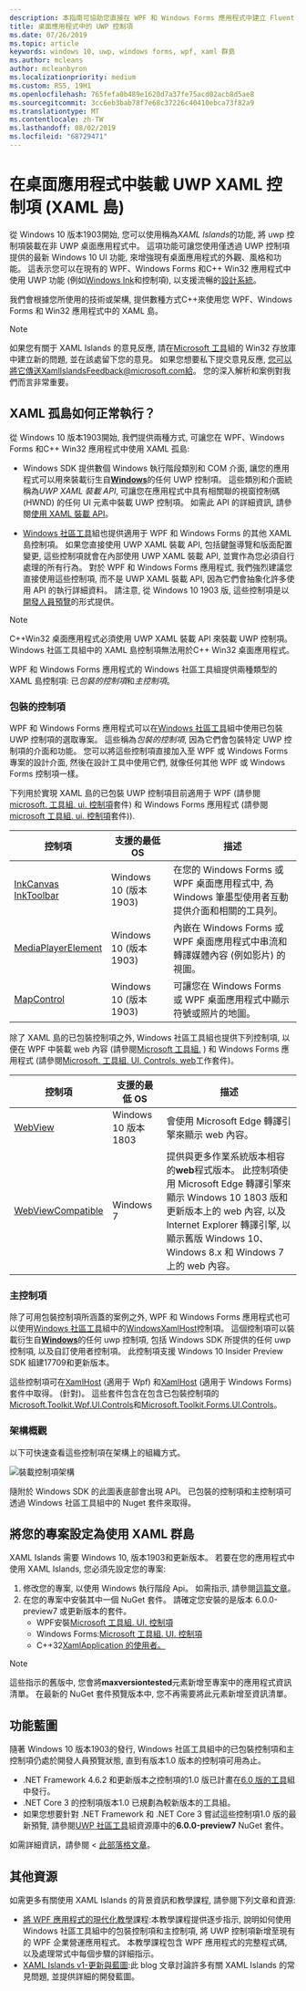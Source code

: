 ```yaml
---
description: 本指南可協助您直接在 WPF 和 Windows Forms 應用程式中建立 Fluent 型 UWP UI
title: 桌面應用程式中的 UWP 控制項
ms.date: 07/26/2019
ms.topic: article
keywords: windows 10, uwp, windows forms, wpf, xaml 群島
ms.author: mcleans
author: mcleanbyron
ms.localizationpriority: medium
ms.custom: RS5, 19H1
ms.openlocfilehash: 765fefa0b489e1620d7a37fe75acd02acb8d5ae8
ms.sourcegitcommit: 3cc6eb3bab78f7e68c37226c40410ebca73f82a9
ms.translationtype: MT
ms.contentlocale: zh-TW
ms.lasthandoff: 08/02/2019
ms.locfileid: "68729471"
---
```

# <a name="host-uwp-xaml-controls-in-desktop-apps-xaml-islands"></a>在桌面應用程式中裝載 UWP XAML 控制項 (XAML 島)

從 Windows 10 版本1903開始, 您可以使用稱為*XAML Islands*的功能, 將 uwp 控制項裝載在非 UWP 桌面應用程式中。 這項功能可讓您使用僅透過 UWP 控制項提供的最新 Windows 10 UI 功能, 來增強現有桌面應用程式的外觀、風格和功能。 這表示您可以在現有的 WPF、Windows Forms 和C++ Win32 應用程式中使用 UWP 功能 (例如[Windows Ink](/windows/uwp/design/input/pen-and-stylus-interactions)和控制項), 以支援流暢的[設計系統](/windows/uwp/design/fluent-design-system/index)。

我們會根據您所使用的技術或架構, 提供數種方式C++來使用您 WPF、Windows Forms 和 Win32 應用程式中的 XAML 島。 

> [!NOTE]
> 如果您有關于 XAML Islands 的意見反應, 請在[Microsoft 工具](https://github.com/windows-toolkit/Microsoft.Toolkit.Win32/issues)組的 Win32 存放庫中建立新的問題, 並在該處留下您的意見。 如果您想要私下提交意見反應, 您可以將它傳送XamlIslandsFeedback@microsoft.com給。 您的深入解析和案例對我們而言非常重要。

## <a name="how-do-xaml-islands-work"></a>XAML 孤島如何正常執行？

從 Windows 10 版本1903開始, 我們提供兩種方式, 可讓您在 WPF、Windows Forms 和C++ Win32 應用程式中使用 XAML 孤島:

* Windows SDK 提供數個 Windows 執行階段類別和 COM 介面, 讓您的應用程式可以用來裝載衍生自[**Windows**](https://docs.microsoft.com/uwp/api/windows.ui.xaml.uielement)的任何 UWP 控制項。 這些類別和介面統稱為*UWP XAML 裝載 API*, 可讓您在應用程式中具有相關聯的視窗控制碼 (HWND) 的任何 UI 元素中裝載 UWP 控制項。 如需此 API 的詳細資訊, 請參閱[使用 XAML 裝載 API](using-the-xaml-hosting-api.md)。

* [Windows 社區工具](https://docs.microsoft.com/windows/uwpcommunitytoolkit/)組也提供適用于 WPF 和 Windows Forms 的其他 XAML 島控制項。 如果您直接使用 UWP XAML 裝載 API, 包括鍵盤導覽和版面配置變更, 這些控制項就會在內部使用 UWP XAML 裝載 API, 並實作為您必須自行處理的所有行為。 對於 WPF 和 Windows Forms 應用程式, 我們強烈建議您直接使用這些控制項, 而不是 UWP XAML 裝載 API, 因為它們會抽象化許多使用 API 的執行詳細資料。 請注意, 從 Windows 10 1903 版, 這些控制項是以[開發人員預覽](#feature-roadmap)的形式提供。

> [!NOTE]
> C++Win32 桌面應用程式必須使用 UWP XAML 裝載 API 來裝載 UWP 控制項。 Windows 社區工具組中的 XAML 島控制項無法用於C++ Win32 桌面應用程式。

WPF 和 Windows Forms 應用程式的 Windows 社區工具組提供兩種類型的 XAML 島控制項: 已*包裝的控制項*和*主控制項*。 

### <a name="wrapped-controls"></a>包裝的控制項

WPF 和 Windows Forms 應用程式可以在[Windows 社區工具](https://docs.microsoft.com/windows/uwpcommunitytoolkit/)組中使用已包裝 UWP 控制項的選取專案。 這些稱為*包裝的控制項*, 因為它們會包裝特定 UWP 控制項的介面和功能。 您可以將這些控制項直接加入至 WPF 或 Windows Forms 專案的設計介面, 然後在設計工具中使用它們, 就像任何其他 WPF 或 Windows Forms 控制項一樣。

下列用於實現 XAML 島的已包裝 UWP 控制項目前適用于 WPF (請參閱[microsoft. 工具組. ui. 控制項](https://www.nuget.org/packages/Microsoft.Toolkit.Wpf.UI.Controls)套件) 和 Windows Forms 應用程式 (請參閱[microsoft 工具組. ui. 控制項](https://www.nuget.org/packages/Microsoft.Toolkit.Forms.UI.Controls)套件)).

| 控制項 | 支援的最低 OS | 描述 |
|-----------------|-------------------------------|-------------|
| [InkCanvas](https://docs.microsoft.com/windows/communitytoolkit/controls/wpf-winforms/inkcanvas)<br>[InkToolbar](https://docs.microsoft.com/windows/communitytoolkit/controls/wpf-winforms/inktoolbar) | Windows 10 (版本 1903) | 在您的 Windows Forms 或 WPF 桌面應用程式中, 為 Windows 筆墨型使用者互動提供介面和相關的工具列。 |
| [MediaPlayerElement](https://docs.microsoft.com/windows/communitytoolkit/controls/wpf-winforms/mediaplayerelement) | Windows 10 (版本 1903) | 內嵌在 Windows Forms 或 WPF 桌面應用程式中串流和轉譯媒體內容 (例如影片) 的視圖。 |
| [MapControl](https://docs.microsoft.com/windows/communitytoolkit/controls/wpf-winforms/mapcontrol) | Windows 10 (版本 1903) | 可讓您在 Windows Forms 或 WPF 桌面應用程式中顯示符號或照片的地圖。 |

除了 XAML 島的已包裝控制項之外, Windows 社區工具組也提供下列控制項, 以便在 WPF 中裝載 web 內容 (請參閱[Microsoft 工具組.](https://www.nuget.org/packages/Microsoft.Toolkit.Wpf.UI.Controls.WebView) ) 和 Windows Forms 應用程式 (請參閱[Microsoft. 工具組. UI. Controls. web](https://www.nuget.org/packages/Microsoft.Toolkit.Forms.UI.Controls.WebView)工作套件)。

| 控制項 | 支援的最低 OS | 描述 |
|-----------------|-------------------------------|-------------|
| [WebView](https://docs.microsoft.com/windows/communitytoolkit/controls/wpf-winforms/webview) | Windows 10 版本 1803 | 會使用 Microsoft Edge 轉譯引擎來顯示 web 內容。 |
| [WebViewCompatible](https://docs.microsoft.com/windows/communitytoolkit/controls/wpf-winforms/webviewcompatible) | Windows 7 | 提供與更多作業系統版本相容的**web**程式版本。 此控制項使用 Microsoft Edge 轉譯引擎來顯示 Windows 10 1803 版和更新版本上的 web 內容, 以及 Internet Explorer 轉譯引擎, 以顯示舊版 Windows 10、Windows 8.x 和 Windows 7 上的 web 內容。 |

### <a name="host-controls"></a>主控制項

除了可用包裝控制項所涵蓋的案例之外, WPF 和 Windows Forms 應用程式也可以使用[Windows 社區工具](https://docs.microsoft.com/windows/uwpcommunitytoolkit/)組中的[WindowsXamlHost](https://docs.microsoft.com/windows/communitytoolkit/controls/wpf-winforms/windowsxamlhost)控制項。 這個控制項可以裝載衍生自[**Windows**](https://docs.microsoft.com/uwp/api/windows.ui.xaml.uielement)的任何 uwp 控制項, 包括 Windows SDK 所提供的任何 uwp 控制項, 以及自訂使用者控制項。 此控制項支援 Windows 10 Insider Preview SDK 組建17709和更新版本。

這些控制項可在[XamlHost](https://www.nuget.org/packages/Microsoft.Toolkit.Wpf.UI.XamlHost) (適用于 Wpf) 和[XamlHost](https://www.nuget.org/packages/Microsoft.Toolkit.Forms.UI.XamlHost) (適用于 Windows Forms) 套件中取得。 (針對)。 這些套件包含在包含已包裝控制項的 [Microsoft.Toolkit.Wpf.UI.Controls](https://www.nuget.org/packages/Microsoft.Toolkit.Wpf.UI.Controls)和[Microsoft.Toolkit.Forms.UI.Controls](https://www.nuget.org/packages/Microsoft.Toolkit.Forms.UI.Controls)。

### <a name="architecture-overview"></a>架構概觀

以下可快速查看這些控制項在架構上的組織方式。

![裝載控制項架構](images/xaml-islands/host-controls.png)

隨附於 Windows SDK 的此圖表底部會出現 API。 已包裝的控制項和主控制項可透過 Windows 社區工具組中的 Nuget 套件來取得。

<span id="requirements" />

## <a name="configure-your-project-to-use-xaml-islands"></a>將您的專案設定為使用 XAML 群島

XAML Islands 需要 Windows 10, 版本1903和更新版本。 若要在您的應用程式中使用 XAML Islands, 您必須先設定您的專案:

1. 修改您的專案, 以使用 Windows 執行階段 Api。 如需指示, 請參閱[這篇文章](desktop-to-uwp-enhance.md#set-up-your-project)。
2. 在您的專案中安裝其中一個 NuGet 套件。 請確定您安裝的是版本 6.0.0-preview7 或更新版本的套件。
    * WPF安裝[Microsoft 工具組. UI. 控制項](https://www.nuget.org/packages/Microsoft.Toolkit.Wpf.UI.Controls)
    * Windows Forms:[Microsoft 工具組. UI. 控制項](https://www.nuget.org/packages/Microsoft.Toolkit.Forms.UI.Controls)
    * C++32[XamlApplication 的使用者。](https://www.nuget.org/packages/Microsoft.Toolkit.Win32.UI.XamlApplication)

> [!NOTE]
> 這些指示的舊版中, 您會將**maxversiontested**元素新增至專案中的應用程式資訊清單。 在最新的 NuGet 套件預覽版本中, 您不再需要將此元素新增至資訊清單。

## <a name="feature-roadmap"></a>功能藍圖

隨著 Windows 10 版本1903的發行, Windows 社區工具組中的已包裝控制項和主控制項仍處於開發人員預覽狀態, 直到有版本1.0 版本的控制項可用為止。

* .NET Framework 4.6.2 和更新版本之控制項的1.0 版已計畫在[6.0 版的工具](https://github.com/windows-toolkit/WindowsCommunityToolkit/milestones)組中發行。
* .NET Core 3 的控制項版本1.0 已規劃為較新版本的工具組。
* 如果您想要針對 .NET Framework 和 .NET Core 3 嘗試這些控制項1.0 版的最新預覽, 請參閱[UWP 社區工具](https://dotnet.myget.org/gallery/uwpcommunitytoolkit)組資源庫中的**6.0.0-preview7** NuGet 套件。

如需詳細資訊，請參閱 <<c0> [ 此部落格文章](https://blogs.windows.com/windowsdeveloper/2019/06/13/xaml-islands-v1-updates-and-roadmap)。

## <a name="additional-resources"></a>其他資源

如需更多有關使用 XAML Islands 的背景資訊和教學課程, 請參閱下列文章和資源:

* [將 WPF 應用程式的現代化教學](modernize-wpf-tutorial.md)課程:本教學課程提供逐步指示, 說明如何使用 Windows 社區工具組中的包裝控制項和主控制項, 將 UWP 控制項新增至現有的 WPF 企業營運應用程式。 本教學課程包含 WPF 應用程式的完整程式碼, 以及處理常式中每個步驟的詳細指示。
* [XAML Islands v1-更新與藍圖](https://blogs.windows.com/windowsdeveloper/2019/06/13/xaml-islands-v1-updates-and-roadmap):此 blog 文章討論許多有關 XAML Islands 的常見問題, 並提供詳細的開發藍圖。
